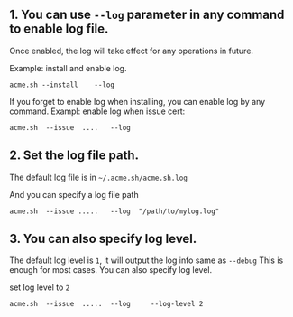 ##  1. You can use `--log` parameter in any command to enable log file.  
Once enabled, the log will take effect for any operations in future.

Example:  install and enable log.
```
acme.sh --install    --log
```

If you forget to enable log when installing, you can enable log by any command.
Exampl: enable log when issue cert:

```
acme.sh  --issue  ....   --log
```

## 2. Set the log file path.

The default log file is in `~/.acme.sh/acme.sh.log`

And you can specify a log file path 
```
acme.sh  --issue .....   --log  "/path/to/mylog.log"
```

## 3. You can also specify log level.
The default log level is `1`,  it will output the log info same as `--debug`
This is enough for most cases. You can also specify log level.

set log level to `2`
```
acme.sh  --issue  .....  --log     --log-level 2
```

